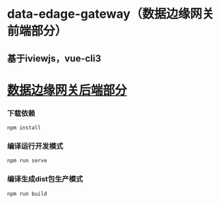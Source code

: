 # data-edage-gateway（数据边缘网关前端部分）
## 基于iviewjs，vue-cli3
# [数据边缘网关后端部分](https://github.com/qmdx00/onenet-iot-project)
### 下载依赖
```
npm install
```
### 编译运行开发模式
```
npm run serve
```
### 编译生成dist包生产模式
```
npm run build
```



